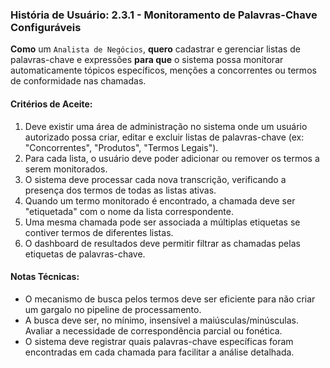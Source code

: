 ### **História de Usuário: 2.3.1 - Monitoramento de Palavras-Chave Configuráveis**

**Como** um `Analista de Negócios`, **quero** cadastrar e gerenciar listas de palavras-chave e expressões **para que** o sistema possa monitorar automaticamente tópicos específicos, menções a concorrentes ou termos de conformidade nas chamadas.

#### **Critérios de Aceite:**
1.  Deve existir uma área de administração no sistema onde um usuário autorizado possa criar, editar e excluir listas de palavras-chave (ex: "Concorrentes", "Produtos", "Termos Legais").
2.  Para cada lista, o usuário deve poder adicionar ou remover os termos a serem monitorados.
3.  O sistema deve processar cada nova transcrição, verificando a presença dos termos de todas as listas ativas.
4.  Quando um termo monitorado é encontrado, a chamada deve ser "etiquetada" com o nome da lista correspondente.
5.  Uma mesma chamada pode ser associada a múltiplas etiquetas se contiver termos de diferentes listas.
6.  O dashboard de resultados deve permitir filtrar as chamadas pelas etiquetas de palavras-chave.

#### **Notas Técnicas:**
*   O mecanismo de busca pelos termos deve ser eficiente para não criar um gargalo no pipeline de processamento.
*   A busca deve ser, no mínimo, insensível a maiúsculas/minúsculas. Avaliar a necessidade de correspondência parcial ou fonética.
*   O sistema deve registrar quais palavras-chave específicas foram encontradas em cada chamada para facilitar a análise detalhada.

